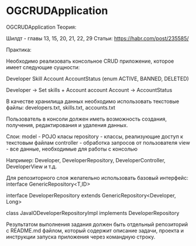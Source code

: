 # OGCRUDApplication
OGCRUDApplication
Теория:

Шилдт - главы 13, 15, 20, 21, 22, 29
Статьи:
https://habr.com/post/235585/




Практика:

Необходимо реализовать консольное CRUD приложение, которое имеет следующие сущности:

Developer
Skill
Account
AccountStatus (enum ACTIVE, BANNED, DELETED)

Developer -> Set<Skill> skills + Account account
Account -> AccountStatus

В качестве хранилища данных необходимо использовать текстовые файлы:
developers.txt, skills.txt, accounts.txt

Пользователь в консоли должен иметь возможность создания, получения, редактирования и удаления данных.

Слои:
model - POJO класы
repository - классы, реализующие доступ к текстовым файлам
controller - обработка запросов от пользователя
view - все данные, необходимые для работы с консолью

Например: Developer, DeveloperRepository, DeveloperController, DeveloperView и т.д.


Для репозиторного слоя желательно использовать базовый интерфейс:
interface GenericRepository<T,ID>

interface DeveloperRepository extends GenericRepository<Developer, Long>

class JavaIODeveloperRepositoryImpl implements DeveloperRepository

Результатом выполнения задания должен быть отдельный репозиторий с README.md файлом, который содержит описание задачи, проекта и инструкции запуска приложения через командную строку.


